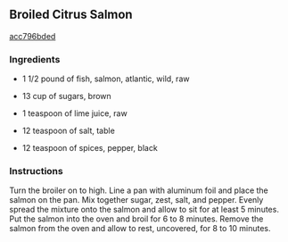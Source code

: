 ## Broiled Citrus Salmon

[acc796bded](http://www.food.com/recipe/broiled-citrus-salmon-517754)

### Ingredients

 - 1 1/2 pound of fish, salmon, atlantic, wild, raw

 - 13 cup of sugars, brown

 - 1 teaspoon of lime juice, raw

 - 12 teaspoon of salt, table

 - 12 teaspoon of spices, pepper, black

### Instructions

Turn the broiler on to high. Line a pan with aluminum foil and place the salmon on the pan. Mix together sugar, zest, salt, and pepper. Evenly spread the mixture onto the salmon and allow to sit for at least 5 minutes. Put the salmon into the oven and broil for 6 to 8 minutes. Remove the salmon from the oven and allow to rest, uncovered, for 8 to 10 minutes.